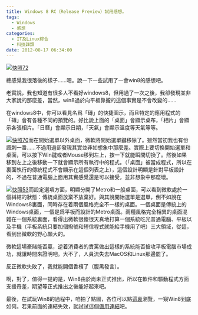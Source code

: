 ```yaml
---
title: Windows 8 RC（Release Preview）試用感想。
tags:
  - Windows
  - 感想
categories:
  - IT及Linux綜合
  - 科技雜類
date: 2012-08-17 06:34:00
---
```


[![](https://lenchan139.files.wordpress.com/2012/08/e5bfabe785a772.png "快照72")](https://lenchan139.files.wordpress.com/2012/08/e5bfabe785a772.png)

總感覺我很落後的樣子……嗯。說一下一些試用了一會win8的感想吧。

<a name="more"></a>

老實說，我也知道有很多人不看好windows8，但用過了一次之後，我卻發現並非大家說的那麼差，當然，win8過於向平板靠攏的這個事實是不會改變的……

在windows8中，你可以看見名爲「磚」的快捷圖示，而且特定的應用程式的「磚」會有各種不同的預覽的。好比說上面的「桌面」會顯示桌布，「相片」會顯示各張相片。「日曆」會顯示日期，「天氣」會顯示溫度等天氣等等。

[![](https://lenchan139.files.wordpress.com/2012/08/e5bfabe785a770.png "快照70")](https://lenchan139.files.wordpress.com/2012/08/e5bfabe785a770.png)而在開始選單以外桌面，微軟將開始選單鍵移除了。雖然當初我也有份諷刺一番……不過用過卻發現其實並非如想象中那麼差。實際上要切換開始選單和桌面，可以按下Win鍵或者Mouse移到左上，按一下就能瞬間切換了。然後如果移到左上之後移動一下就會顯示所有執行中的程式。（「桌面」被當成程式，所以在裏面執行的傳統程式不會顯示在這個列表之上），這個設計明顯是針對平板設計的，不過在普通電腦上面用其實感覺還是可以接受，並非想象中那麼壞。

[![](https://lenchan139.files.wordpress.com/2012/08/e5bfabe785a753.png "快照53")](https://lenchan139.files.wordpress.com/2012/08/e5bfabe785a753.png)而設定選項方面，明顯分開了Metro和一般桌面，可以看到微軟處於一個糾結的狀態：傳統桌面放棄不放棄好。與其說開始選單是選單，倒不如說在Windows8裏面，同時存在着兩個風格完全不一樣的桌面。一個桌面是傳統上的Windows桌面，一個是爲平板而設計的Metro桌面。兩種風格完全相異的桌面混雜在一個系統裏面，看得出微軟很傻很天真地打算一個系統吃光普通電腦、平板以及手機（平板系統只要加個撥號和短信程式就能給手機用了吧）三大領域，從這，看到出微軟的野心頗大的。

微軟這場豪賭能否贏，逆着消費者的責罵做出這樣的系統能否搶攻平板電腦市場成功，就讓時間來證明吧。大不了，人員流失去MacOS和Linux那邊罷了。

反正微軟失敗了，我就能開個香檳了（腹黑發言）。

啊，對了，值得一提的是，Win8由於尚未正式推出，所以在軟件和驅動程式方面支援奇差，期望等正式推出之後能好起來吧。

最後，在試玩Win8的過程中，咱拍了點圖，各位可以點[這裏](https://plus.google.com/u/0/photos/109854140371177498101/albums/5777268557766902993)瀏覽，一窺Win8到底如何。若果前面的連結失效，就試試這個[備用連結](https://www.dropbox.com/sh/64a794xpm06u7uq/k880WVM4mE)吧。
